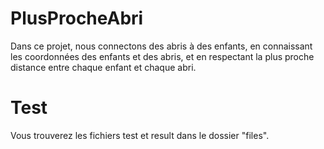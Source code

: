 # PlusProcheAbri
Dans ce projet, nous connectons des abris à des enfants, en connaissant les coordonnées des enfants et des abris, et en respectant la plus proche distance entre chaque enfant et chaque abri.
# Test
Vous trouverez les fichiers  test et result dans le dossier "files".
